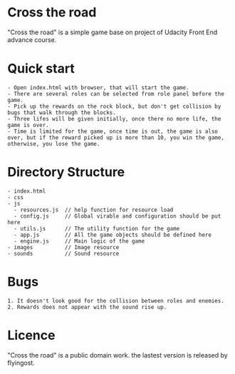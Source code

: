 # Cross the road
"Cross the road" is a simple game base on project of Udacity Front End advance course.

# Quick start
	- Open index.html with browser, that will start the game.
	- There are several roles can be selected from role panel before the game.
	- Pick up the rewards on the rock block, but don't get collision by bugs that walk through the blocks.
	- Three lifes will be given initially, once there no more life, the game is over.
	- Time is limited for the game, once time is out, the game is also over, but if the reward picked up is more than 10, you win the game, otherwise, you lose the game.

# Directory Structure
    - index.html
    - css
    - js
      - resources.js  // help function for resource load
      - config.js     // Global virable and configuration should be put here
      - utils.js      // The utility function for the game
      - app.js        // All the game objects should be defined here 
      - engine.js     // Main logic of the game
    - images          // Image resource
    - sounds          // Sound resource

# Bugs
	1. It doesn't look good for the collision between roles and enemies.
	2. Rewards does not appear with the sound rise up. 


# Licence
"Cross the road" is a public domain work. the lastest version is released by flyingost.